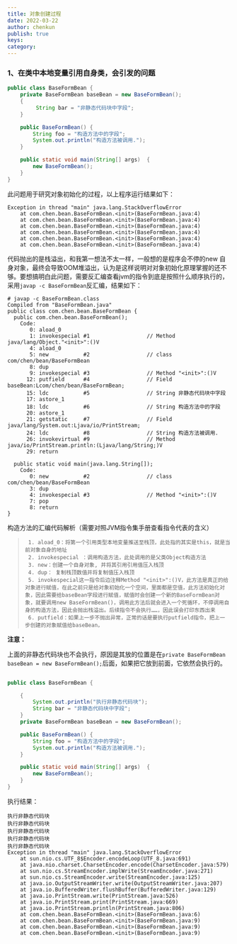 ```yaml
---
title: 对象创建过程
date: 2022-03-22
author: chenkun
publish: true
keys:
category:
---
```



### 1、在类中本地变量引用自身类，会引发的问题

```java
public class BaseFormBean {
    private BaseFormBean baseBean = new BaseFormBean();
    {
         String bar = "非静态代码块中字段";
    }

    public BaseFormBean() {
        String foo = "构造方法中的字段";
        System.out.println("构造方法被调用.");
    }

    public static void main(String[] args)  {
        new BaseFormBean();
    }
}
```



此问题用于研究对象初始化的过程，以上程序运行结果如下：

```shell
Exception in thread "main" java.lang.StackOverflowError
	at com.chen.bean.BaseFormBean.<init>(BaseFormBean.java:4)
	at com.chen.bean.BaseFormBean.<init>(BaseFormBean.java:4)
	at com.chen.bean.BaseFormBean.<init>(BaseFormBean.java:4)
	at com.chen.bean.BaseFormBean.<init>(BaseFormBean.java:4)
	at com.chen.bean.BaseFormBean.<init>(BaseFormBean.java:4)
	at com.chen.bean.BaseFormBean.<init>(BaseFormBean.java:4)
```

代码抛出的是栈溢出，和我第一想法不太一样，一般想的是程序会不停的new 自身对象，最终会导致OOM堆溢出，认为是这样说明对对象初始化原理掌握的还不够。要想搞明白此问题，需要反汇编查看jvm的指令到底是按照什么顺序执行的，采用```javap -c BaseFormBean```反汇编，结果如下：

```shell
# javap -c BaseFormBean.class
Compiled from "BaseFormBean.java"
public class com.chen.bean.BaseFormBean {
  public com.chen.bean.BaseFormBean();
    Code:
       0: aload_0
       1: invokespecial #1                  // Method java/lang/Object."<init>":()V
       4: aload_0
       5: new           #2                  // class com/chen/bean/BaseFormBean
       8: dup
       9: invokespecial #3                  // Method "<init>":()V
      12: putfield      #4                  // Field baseBean:Lcom/chen/bean/BaseFormBean;
      15: ldc           #5                  // String 非静态代码块中字段
      17: astore_1
      18: ldc           #6                  // String 构造方法中的字段
      20: astore_1
      21: getstatic     #7                  // Field java/lang/System.out:Ljava/io/PrintStream;
      24: ldc           #8                  // String 构造方法被调用.
      26: invokevirtual #9                  // Method java/io/PrintStream.println:(Ljava/lang/String;)V
      29: return

  public static void main(java.lang.String[]);
    Code:
       0: new           #2                  // class com/chen/bean/BaseFormBean
       3: dup
       4: invokespecial #3                  // Method "<init>":()V
       7: pop
       8: return
}
```

构造方法的汇编代码解析（需要对照JVM指令集手册查看指令代表的含义）

>      1. aload_0：将第一个引用类型本地变量推送至栈顶，此处指的其实是this，就是当前对象自身的地址
>      2. invokespecial ：调用构造方法，此处调用的是父类Object构造方法
>      3. new：创建一个自身对象, 并将其引用引用值压入栈顶
>      4. dup： 复制栈顶数值并将复制值压入栈顶
>      5. invokespecial这一指令后边注释Method "<init>":()V，此方法是真正的给对象进行赋值，在此之前只是给对象初始化一个空间，里面都是空值，此方法初始化对象，因此需要给baseBean字段进行赋值，赋值时会创建一个新的BaseFormBean对象，就要调用new BaseFormBean()，调用此方法后就会进入一个死循环，不停调用自身的构造方法，因此会抛出栈溢出。后续指令不会执行……，因此误会打印东西出来
>      6. putfield：如果上一步不抛出异常，正常的话是要执行putfield指令，把上一步创建的对象赋值给baseBean，

**注意：**

上面的非静态代码块也不会执行，原因是其放的位置是在```private BaseFormBean baseBean = new BaseFormBean();```后面，如果把它放到前面，它依然会执行的。

```java

public class BaseFormBean {

    {
        System.out.println("执行非静态代码块");
        String bar = "非静态代码块中字段";
    }
    private BaseFormBean baseBean = new BaseFormBean();

    public BaseFormBean() {
        String foo = "构造方法中的字段";
        System.out.println("构造方法被调用.");
    }

    public static void main(String[] args)  {
        new BaseFormBean();
    }
}
```

执行结果：

```shell
执行非静态代码块
执行非静态代码块
执行非静态代码块
执行非静态代码块
执行非静态代码块
Exception in thread "main" java.lang.StackOverflowError
	at sun.nio.cs.UTF_8$Encoder.encodeLoop(UTF_8.java:691)
	at java.nio.charset.CharsetEncoder.encode(CharsetEncoder.java:579)
	at sun.nio.cs.StreamEncoder.implWrite(StreamEncoder.java:271)
	at sun.nio.cs.StreamEncoder.write(StreamEncoder.java:125)
	at java.io.OutputStreamWriter.write(OutputStreamWriter.java:207)
	at java.io.BufferedWriter.flushBuffer(BufferedWriter.java:129)
	at java.io.PrintStream.write(PrintStream.java:526)
	at java.io.PrintStream.print(PrintStream.java:669)
	at java.io.PrintStream.println(PrintStream.java:806)
	at com.chen.bean.BaseFormBean.<init>(BaseFormBean.java:6)
	at com.chen.bean.BaseFormBean.<init>(BaseFormBean.java:9)
	at com.chen.bean.BaseFormBean.<init>(BaseFormBean.java:9)
	at com.chen.bean.BaseFormBean.<init>(BaseFormBean.java:9)
```

